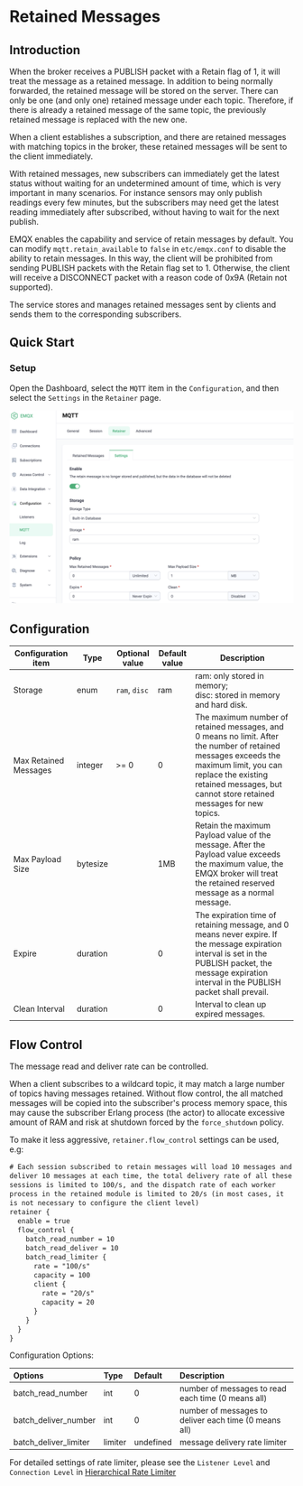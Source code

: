 # Retained Messages

## Introduction

When the broker receives a PUBLISH packet with a Retain flag of 1, it will treat the message as a retained message.
In addition to being normally forwarded, the retained message will be stored on the server.
There can only be one (and only one) retained message under each topic.
Therefore, if there is already a retained message of the same topic, the previously retained message is replaced with the new one.

When a client establishes a subscription, and there are retained messages with matching topics in the broker,
these retained messages will be sent to the client immediately.

With retained messages, new subscribers can immediately get the latest status without waiting for an undetermined amount of time,
which is very important in many scenarios. For instance sensors may only publish readings every few minutes, but the
subscribers may need get the latest reading immediately after subscribed, without having to wait for the next publish.

EMQX enables the capability and service of retain messages by default. You can modify `mqtt.retain_available` to `false` in `etc/emqx.conf` to disable the ability to retain messages.
In this way, the client will be prohibited from sending PUBLISH packets with the Retain flag set to 1. Otherwise, the client will receive a DISCONNECT packet with a reason code of 0x9A (Retain not supported).

The service stores and manages retained messages sent by clients and sends them to the corresponding subscribers.

## Quick Start 

### Setup

Open the Dashboard, select the `MQTT` item in the `Configuration`, and then select the `Settings` in the `Retainer` page.

![image](./assets/retainer_1.png)

## Configuration

| Configuration item       | Type  | Optional value      | Default value | Description                                               |
| ------------------------------ | -------- | ------------------------ | ------ | ------------------------------------------------------------ |
| Storage         | enum     | `ram`, `disc` | ram |ram: only stored in memory; <br /> disc: stored in memory and hard disk. |
| Max Retained Messages | integer  | \>= 0                    | 0      | The maximum number of retained messages, and 0 means no limit. After the number of retained messages exceeds the maximum limit, you can replace the existing retained messages, but cannot store retained messages for new topics. |
| Max Payload Size      | bytesize |                          | 1MB    | Retain the maximum Payload value of the message. After the Payload value exceeds the maximum value, the EMQX broker will treat the retained reserved message as a normal message. |
| Expire       | duration |                          | 0    | The expiration time of retaining message, and 0 means never expire. If the message expiration interval is set in the PUBLISH packet, the message expiration interval in the PUBLISH packet shall prevail. |
| Clean Interval  | duration |                          | 0    | Interval to clean up expired messages. |


## Flow Control

The message read and deliver rate can be controlled.

When a client subscribes to a wildcard topic, it may match a large number of topics having messages retained.
Without flow control, the all matched messages will be copied into the subscriber's process memory space,
this may cause the subscriber Erlang process (the actor) to allocate excessive amount of RAM and risk at
shutdown forced by the `force_shutdown` policy.

To make it less aggressive, `retainer.flow_control` settings can be used, e.g:

```
# Each session subscribed to retain messages will load 10 messages and deliver 10 messages at each time, the total delivery rate of all these sessions is limited to 100/s, and the dispatch rate of each worker process in the retained module is limited to 20/s (in most cases, it is not necessary to configure the client level)
retainer {
  enable = true
  flow_control {
    batch_read_number = 10
    batch_read_deliver = 10
    batch_read_limiter {
      rate = "100/s"
      capacity = 100
      client {
        rate = "20/s"
        capacity = 20
      }
    }
  }
}
```

Configuration Options:

| Options               | Type    | Default   | Description                                               |
|:----------------------|:--------|:----------|:----------------------------------------------------------|
| batch_read_number     | int     | 0         | number of messages to read each time (0 means all)        |
| batch_deliver_number  | int     | 0         | number of messages to deliver each time (0 means all)     |
| batch_deliver_limiter | limiter | undefined | message delivery rate limiter                             |

For detailed settings of rate limiter, please see the `Listener Level` and `Connection Level` in [Hierarchical Rate Limiter](../reliability/rate-limit.md)
